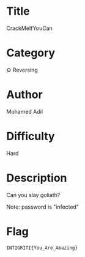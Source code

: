 # Title

CrackMeIfYouCan

# Category

⚙️ Reversing

# Author

Mohamed Adil

# Difficulty

Hard

# Description

Can you slay goliath?

Note: password is "infected"

# Flag

`INTIGRITI{You_Are_Amazing}`
